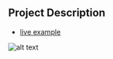 ## Project Description

- [live example](https://learning-zone.github.io/website-templates/missunderstood/)

![alt text](https://github.com/learning-zone/Website-Templates/blob/master/assets/missunderstood.png "missunderstood")
